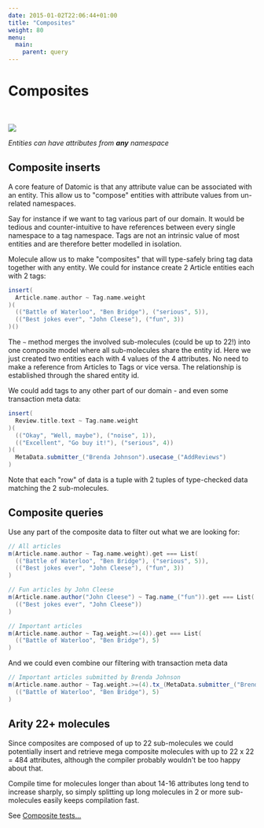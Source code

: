 ```yaml
---
date: 2015-01-02T22:06:44+01:00
title: "Composites"
weight: 80
menu:
  main:
    parent: query
---
```


# Composites

<br>


![](/img/DatomicElements2.png)

_Entities can have attributes from **any** namespace_

## Composite inserts

A core feature of Datomic is that any attribute value can be associated with an entity. This allow us 
to "compose" entities with attribute values from un-related namespaces. 

Say for instance if we want to tag various part of our domain. It would be tedious and counter-intuitive 
to have references between every single namespace to a tag namespace. Tags are not an intrinsic value of most 
entities and are therefore better modelled in isolation.

Molecule allow us to make "composites" that will type-safely bring tag data together with any entity. We could 
for instance create 2 Article entities each with 2 tags:

```scala
insert(
  Article.name.author ~ Tag.name.weight
)(
  (("Battle of Waterloo", "Ben Bridge"), ("serious", 5)),
  (("Best jokes ever", "John Cleese"), ("fun", 3))
)()
```
The `~` method merges the involved sub-molecules (could be up to 22!) into one composite model where all 
sub-molecules share the entity id. Here we just created two entities each with 4 values of the 4 attributes.
No need to make a reference from Articles to Tags or vice versa. The relationship is established through
the shared entity id.

We could add tags to any other part of our domain - and even some transaction meta data: 

```scala
insert(
  Review.title.text ~ Tag.name.weight
)(
  (("Okay", "Well, maybe"), ("noise", 1)),
  (("Excellent", "Go buy it!"), ("serious", 4))
)(
  MetaData.submitter_("Brenda Johnson").usecase_("AddReviews")
)
```
Note that each "row" of data is a tuple with 2 tuples of type-checked data matching the 2 sub-molecules.


## Composite queries

Use any part of the composite data to filter out what we are looking for:

```scala
// All articles
m(Article.name.author ~ Tag.name.weight).get === List(
  (("Battle of Waterloo", "Ben Bridge"), ("serious", 5)),
  (("Best jokes ever", "John Cleese"), ("fun", 3))
)

// Fun articles by John Cleese
m(Article.name.author("John Cleese") ~ Tag.name_("fun")).get === List(
  (("Best jokes ever", "John Cleese"))
)

// Important articles
m(Article.name.author ~ Tag.weight.>=(4)).get === List(
  (("Battle of Waterloo", "Ben Bridge"), 5)
)
```

And we could even combine our filtering with transaction meta data

```scala
// Important articles submitted by Brenda Johnson
m(Article.name.author ~ Tag.weight.>=(4).tx_(MetaData.submitter_("Brenda Johnson"))).get === List(
  (("Battle of Waterloo", "Ben Bridge"), 5)
)
```

## Arity 22+ molecules

Since composites are composed of up to 22 sub-molecules we could potentially insert and retrieve 
mega composite molecules with up to 22 x 22 = 484 attributes, although the compiler probably wouldn't 
be too happy about that. 

Compile time for molecules longer than about 14-16 attributes long tend to increase sharply, so simply 
splitting up long molecules in 2 or more sub-molecules easily keeps compilation fast.

See [Composite tests...](https://github.com/scalamolecule/molecule/blob/master/coretest/src/test/scala/molecule/ref/Composite.scala)